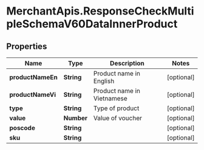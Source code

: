 # MerchantApis.ResponseCheckMultipleSchemaV60DataInnerProduct

## Properties

Name | Type | Description | Notes
------------ | ------------- | ------------- | -------------
**productNameEn** | **String** | Product name in English | [optional] 
**productNameVi** | **String** | Product name in Vietnamese | [optional] 
**type** | **String** | Type of product | [optional] 
**value** | **Number** | Value of voucher | [optional] 
**poscode** | **String** |  | [optional] 
**sku** | **String** |  | [optional] 


